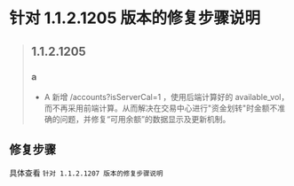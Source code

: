 # 针对 1.1.2.1205 版本的修复步骤说明

> ## 1.1.2.1205
> ### a
> - A 新增 /accounts?isServerCal=1 ，使用后端计算好的 available_vol，而不再采用前端计算。从而解决在交易中心进行"资金划转"时金额不准确的问题，并修复“可用余额”的数据显示及更新机制。

## 修复步骤

具体查看 `针对 1.1.2.1207 版本的修复步骤说明`
